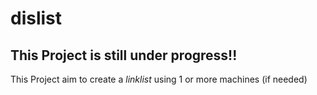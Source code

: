 # dislist
## This Project is still under progress!!
This Project aim to create a *linklist* using 1 or more machines (if needed)
